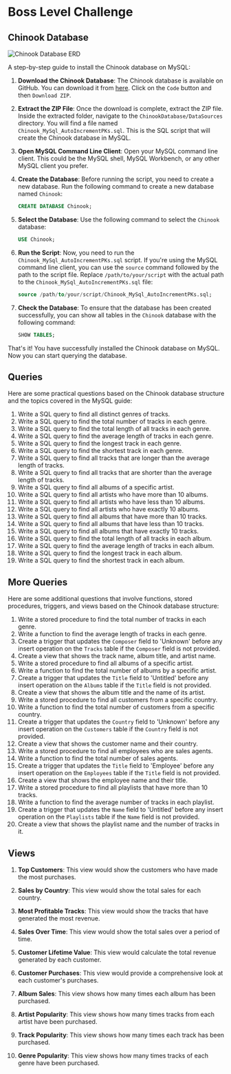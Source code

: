# Boss Level Challenge

## Chinook Database

![Chinook Database ERD](https://private-user-images.githubusercontent.com/135025/299867754-cea7a05a-5c36-40cd-84c7-488307a123f4.png?jwt=eyJhbGciOiJIUzI1NiIsInR5cCI6IkpXVCJ9.eyJpc3MiOiJnaXRodWIuY29tIiwiYXVkIjoicmF3LmdpdGh1YnVzZXJjb250ZW50LmNvbSIsImtleSI6ImtleTUiLCJleHAiOjE3MDg5NTk2MDUsIm5iZiI6MTcwODk1OTMwNSwicGF0aCI6Ii8xMzUwMjUvMjk5ODY3NzU0LWNlYTdhMDVhLTVjMzYtNDBjZC04NGM3LTQ4ODMwN2ExMjNmNC5wbmc_WC1BbXotQWxnb3JpdGhtPUFXUzQtSE1BQy1TSEEyNTYmWC1BbXotQ3JlZGVudGlhbD1BS0lBVkNPRFlMU0E1M1BRSzRaQSUyRjIwMjQwMjI2JTJGdXMtZWFzdC0xJTJGczMlMkZhd3M0X3JlcXVlc3QmWC1BbXotRGF0ZT0yMDI0MDIyNlQxNDU1MDVaJlgtQW16LUV4cGlyZXM9MzAwJlgtQW16LVNpZ25hdHVyZT05ODM2OWMwNjYxZWE3NTQyZDJmYmNiMTM0Njc3M2E0NmE3ZmY2NjhjYjE1NDU3MmQyNjQ5YzgyNzI4ZGRmZDA2JlgtQW16LVNpZ25lZEhlYWRlcnM9aG9zdCZhY3Rvcl9pZD0wJmtleV9pZD0wJnJlcG9faWQ9MCJ9.05jozGnKnxxVPSUmSPf0KRCFEoOcILp6cbQtBq5Vscw)

A step-by-step guide to install the Chinook database on MySQL:

1. **Download the Chinook Database**: The Chinook database is available on GitHub. You can download it from [here](https://github.com/lerocha/chinook-database). Click on the `Code` button and then `Download ZIP`.

2. **Extract the ZIP File**: Once the download is complete, extract the ZIP file. Inside the extracted folder, navigate to the `ChinookDatabase/DataSources` directory. You will find a file named `Chinook_MySql_AutoIncrementPKs.sql`. This is the SQL script that will create the Chinook database in MySQL.

3. **Open MySQL Command Line Client**: Open your MySQL command line client. This could be the MySQL shell, MySQL Workbench, or any other MySQL client you prefer.

4. **Create the Database**: Before running the script, you need to create a new database. Run the following command to create a new database named `Chinook`:
    ```sql
    CREATE DATABASE Chinook;
    ```

5. **Select the Database**: Use the following command to select the `Chinook` database:
    ```sql
    USE Chinook;
    ```

6. **Run the Script**: Now, you need to run the `Chinook_MySql_AutoIncrementPKs.sql` script. If you're using the MySQL command line client, you can use the `source` command followed by the path to the script file. Replace `/path/to/your/script` with the actual path to the `Chinook_MySql_AutoIncrementPKs.sql` file:
    ```sql
    source /path/to/your/script/Chinook_MySql_AutoIncrementPKs.sql;
    ```

7. **Check the Database**: To ensure that the database has been created successfully, you can show all tables in the `Chinook` database with the following command:
    ```sql
    SHOW TABLES;
    ```

That's it! You have successfully installed the Chinook database on MySQL. Now you can start querying the database.

## Queries

Here are some practical questions based on the Chinook database structure and the topics covered in the MySQL guide:

1. Write a SQL query to find all distinct genres of tracks.
2. Write a SQL query to find the total number of tracks in each genre.
3. Write a SQL query to find the total length of all tracks in each genre.
4. Write a SQL query to find the average length of tracks in each genre.
5. Write a SQL query to find the longest track in each genre.
6. Write a SQL query to find the shortest track in each genre.
7. Write a SQL query to find all tracks that are longer than the average length of tracks.
8. Write a SQL query to find all tracks that are shorter than the average length of tracks.
9. Write a SQL query to find all albums of a specific artist.
10. Write a SQL query to find all artists who have more than 10 albums.
11. Write a SQL query to find all artists who have less than 10 albums.
12. Write a SQL query to find all artists who have exactly 10 albums.
13. Write a SQL query to find all albums that have more than 10 tracks.
14. Write a SQL query to find all albums that have less than 10 tracks.
15. Write a SQL query to find all albums that have exactly 10 tracks.
16. Write a SQL query to find the total length of all tracks in each album.
17. Write a SQL query to find the average length of tracks in each album.
18. Write a SQL query to find the longest track in each album.
19. Write a SQL query to find the shortest track in each album.


## More Queries

Here are some additional questions that involve functions, stored procedures, triggers, and views based on the Chinook database structure:

1. Write a stored procedure to find the total number of tracks in each genre.
2. Write a function to find the average length of tracks in each genre.
3. Create a trigger that updates the `Composer` field to 'Unknown' before any insert operation on the `Tracks` table if the `Composer` field is not provided.
4. Create a view that shows the track name, album title, and artist name.
5. Write a stored procedure to find all albums of a specific artist.
6. Write a function to find the total number of albums by a specific artist.
7. Create a trigger that updates the `Title` field to 'Untitled' before any insert operation on the `Albums` table if the `Title` field is not provided.
8. Create a view that shows the album title and the name of its artist.
9. Write a stored procedure to find all customers from a specific country.
10. Write a function to find the total number of customers from a specific country.
11. Create a trigger that updates the `Country` field to 'Unknown' before any insert operation on the `Customers` table if the `Country` field is not provided.
12. Create a view that shows the customer name and their country.
13. Write a stored procedure to find all employees who are sales agents.
14. Write a function to find the total number of sales agents.
15. Create a trigger that updates the `Title` field to 'Employee' before any insert operation on the `Employees` table if the `Title` field is not provided.
16. Create a view that shows the employee name and their title.
17. Write a stored procedure to find all playlists that have more than 10 tracks.
18. Write a function to find the average number of tracks in each playlist.
19. Create a trigger that updates the `Name` field to 'Untitled' before any insert operation on the `Playlists` table if the `Name` field is not provided.
20. Create a view that shows the playlist name and the number of tracks in it.

## Views

1. **Top Customers**: This view  would show the customers who have made the most purchases.

2. **Sales by Country**: This view would show the total sales for each country.

3. **Most Profitable Tracks**: This view would  show the tracks that have generated the most revenue.

4. **Sales Over Time**: This view would show the total sales over a period of time.

5. **Customer Lifetime Value**: This view would  calculate the total revenue generated by each customer.

6. **Customer Purchases**: This view  would provide a comprehensive look at each customer's purchases.

7. **Album Sales**: This view  shows how many times each album has been purchased.

8. **Artist Popularity**: This view shows how many times tracks from each artist have been purchased.

9. **Track Popularity**: This view shows how many times each track has been purchased.

10. **Genre Popularity**: This view shows how many times tracks of each genre have been purchased.